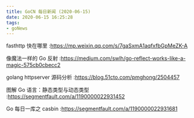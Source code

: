 ```yaml
---
title: GoCN 每日新闻 (2020-06-15)
date: 2020-06-15 16:25:28
tags:
- goNews
---
```

fasthttp 快在哪里 :https://mp.weixin.qq.com/s/7gaSxmA1aqfxfbGpMeZK-A

像魔法一样的 Go 反射 :https://medium.com/swlh/go-reflect-works-like-a-magic-575cb0cbecc2

golang httpserver 源码分析 :https://blog.51cto.com/pmghong/2504457

图解 Go 语言：静态类型与动态类型 :https://segmentfault.com/a/1190000022931452

Go 每日一库之 casbin :https://segmentfault.com/a/1190000022931681

